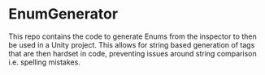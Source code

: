 # EnumGenerator
 This repo contains the code to generate Enums from the inspector to then be used in a Unity project. This allows for string based generation of tags that are then hardset in code, preventing issues around string comparison i.e. spelling mistakes. 
